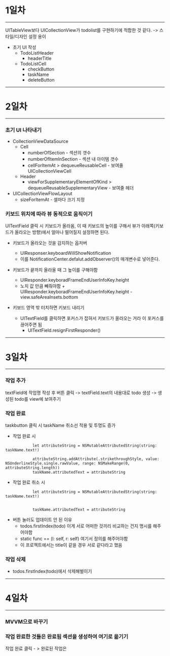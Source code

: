 #  1일차
---------------------------
UITableView보다 UICollectionView가 todolist를 구현하기에 적합한 것 같다. -> 스타일/디자인 설정 용이


+ 초기 UI 작성
    + TodoListHeader
        + headerTitle
    + TodoListCell
        + checkButton
        + taskName
        + deleteButton

---------------------------
# 2일차
---------------------------
### 초기 UI 나타내기
+ CollectionViewDataSource
    + Cell
        + numberOfSection - 섹션의 갯수
        + numberOfItemInSection - 섹션 내 아이템 갯수
        + cellForItemAt > dequeueReusableCell - 보여줄 UICollectionViewCell 
    + Header
        + viewForSupplementaryElementOfKind > dequeueReusableSupplementaryView - 보여줄 헤더 
+ UICollectionViewFlowLayout
    + sizeForItemAt - 셀마다 크기 지정

### 키보드 위치에 따라 뷰 동적으로 움직이기

UITextField 클릭 시 키보드가 올라옴, 이 때 키보드의 높이를 구해서 뷰가 아래쪽(키보드가 올라오는 방향)에서 얼마나 떨어질지 설정하면 된다.

+ 키보드가 올라오는 것을 감지하는 옵저버
    + UIResponser.keyboardWillShowNotification
    + 이를 NotificationCenter.defalut.addObserver()의 매개변수로 넣어준다.

+ 키보드가 끝까지 올라올 때 그 높이를 구해야함
    + UIResponder.keyboradFrameEndUserInfoKey.height
    + 노치 값 만큼 빼줘야함
            + UIResponder.keyboradFrameEndUserInfoKey.height - view.safeAreaInsets.bottom
+ 키보드 영역 밖 터치하면 키보드 내리기
    + UITextField를 클릭하면 포커스가 잡혀서 키보드가 올라오는 거라 이 포커스를 끊어주면 됨
        + UITextField.resignFirstResponder()
--------------------------
# 3일차
--------------------------
### 작업 추가
textField에 작업명 작성 후 버튼 클릭 -> textField.text의 내용대로 todo 생성 -> 생성된 todo를 view에 보여주기


### 작업 완료
taskbutton 클릭 시 taskName 취소선 적용 및 투명도 증가

+ 작업 완료 시
```
            let attributeString = NSMutableAttributedString(string: taskName.text!)
            
            attributeString.addAttribute(.strikethroughStyle, value: NSUnderlineStyle.single.rawValue, range: NSMakeRange(0, attributeString.length))
            taskName.attributedText = attributeString
```
+ 작업 완료 취소 시
```
            let attributeString = NSMutableAttributedString(string: taskName.text!)
            
            
            taskName.attributedText = attributeString
```


+ 버튼 눌러도 업데이트 안 된 이유
    + todos.firstIndex(todo) 이게 서로 어떠한 것끼리 비교하는 건지 명시를 해주어야함
    + static func == (l: self, r: self) 여기서 정의를 해주어야함 
    + 이 프로젝트에서는 title이 같을 경우 서로 같다라고 했음 

### 작업 삭제
+ todos.firstIndex(todo)에서 삭제해벌이기
------------------------------

# 4일차

------------------------------
### MVVM으로 바꾸기


### 작업 완료한 것들은 완료됨 섹션을 생성하여 여기로 옮기기
작업 완료 클릭 - > 완료된 작업은 

